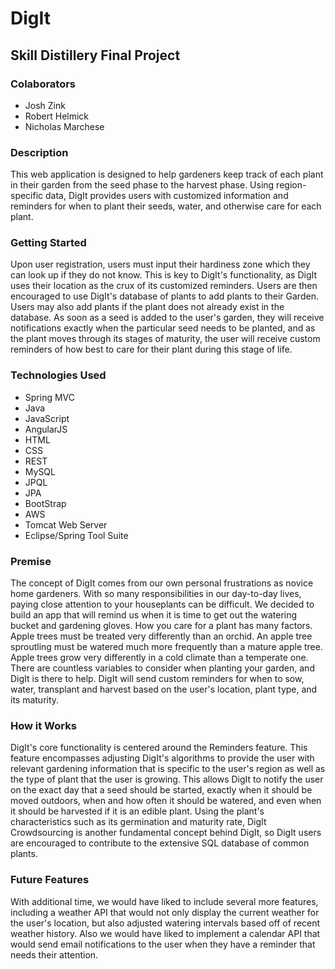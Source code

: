 # DigIt
## Skill Distillery Final Project

### Colaborators
- Josh Zink
- Robert Helmick
- Nicholas Marchese

### Description
  This web application is designed to help gardeners keep track of each plant in their garden from the seed phase to the harvest phase. Using region-specific data, DigIt provides users with customized information and reminders for when to plant their seeds, water, and otherwise care for each plant.

### Getting Started
Upon user registration, users must input their hardiness zone which they can look up if they do not know. This is key to DigIt's functionality, as DigIt uses their location as the crux of its customized reminders. Users are then encouraged to use DigIt's database of plants to add plants to their Garden. Users may also add plants if the plant does not already exist in the database. As soon as a seed is added to the user's garden, they will receive notifications exactly when the particular seed needs to be planted, and as the plant moves through its stages of maturity, the user will receive custom reminders of how best to care for their plant during this stage of life. 

### Technologies Used

- Spring MVC
- Java
- JavaScript
- AngularJS
- HTML
- CSS
- REST
- MySQL
- JPQL
- JPA
- BootStrap
- AWS
- Tomcat Web Server
- Eclipse/Spring Tool Suite

### Premise
The concept of DigIt comes from our own personal frustrations as novice home gardeners. With so many responsibilities in our day-to-day lives, paying close attention to your houseplants can be difficult. We decided to build an app that will remind us when it is time to get out the watering bucket and gardening gloves. How you care for a plant has many factors. Apple trees must be treated very differently than an orchid. An apple tree sproutling must be watered much more frequently than a mature apple tree. Apple trees grow very differently in a cold climate than a temperate one. There are countless variables to consider when planting your garden, and DigIt is there to help. DigIt will send custom reminders for when to sow, water, transplant and harvest based on the user's location, plant type, and its maturity.

### How it Works
DigIt's core functionality is centered around the Reminders feature. This feature encompasses adjusting DigIt's algorithms to provide the user with relevant gardening information that is specific to the user's region as well as the type of plant that the user is growing. This allows DigIt to notify the user on the exact day that a seed should be started, exactly when it should be moved outdoors, when and how often it should be watered, and even when it should be harvested if it is an edible plant. Using the plant's characteristics such as its germination and maturity rate, DigIt  Crowdsourcing is another fundamental concept behind DigIt, so DigIt users are encouraged to contribute to the extensive SQL database of common plants.

### Future Features
With additional time, we would have liked to include several more features, including a weather API that would not only display the current weather for the user's location, but also adjusted watering intervals based off of recent weather history. Also we would have liked to implement a calendar API that would send email notifications to the user when they have a reminder that needs their attention.
